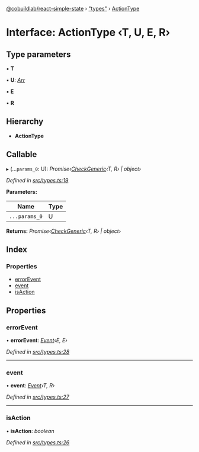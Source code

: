 [@cobuildlab/react-simple-state](../README.md) › ["types"](../modules/_types_.md) › [ActionType](_types_.actiontype.md)

# Interface: ActionType ‹**T, U, E, R**›

## Type parameters

▪ **T**

▪ **U**: *[Arr](../modules/_types_.md#arr)*

▪ **E**

▪ **R**

## Hierarchy

* **ActionType**

## Callable

▸ (...`params_0`: U): *Promise‹[CheckGeneric](../modules/_types_.md#checkgeneric)‹T, R› | object›*

*Defined in [src/types.ts:19](https://github.com/cobuildlab/react-simple-state/blob/a61bd53/src/types.ts#L19)*

**Parameters:**

Name | Type |
------ | ------ |
`...params_0` | U |

**Returns:** *Promise‹[CheckGeneric](../modules/_types_.md#checkgeneric)‹T, R› | object›*

## Index

### Properties

* [errorEvent](_types_.actiontype.md#errorevent)
* [event](_types_.actiontype.md#event)
* [isAction](_types_.actiontype.md#isaction)

## Properties

###  errorEvent

• **errorEvent**: *[Event](../classes/_event_.event.md)‹E, E›*

*Defined in [src/types.ts:28](https://github.com/cobuildlab/react-simple-state/blob/a61bd53/src/types.ts#L28)*

___

###  event

• **event**: *[Event](../classes/_event_.event.md)‹T, R›*

*Defined in [src/types.ts:27](https://github.com/cobuildlab/react-simple-state/blob/a61bd53/src/types.ts#L27)*

___

###  isAction

• **isAction**: *boolean*

*Defined in [src/types.ts:26](https://github.com/cobuildlab/react-simple-state/blob/a61bd53/src/types.ts#L26)*
